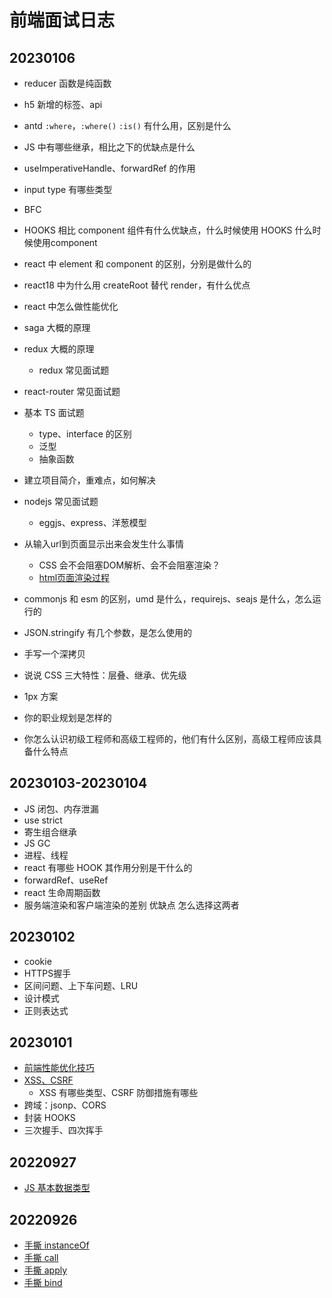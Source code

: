 # 前端面试日志

## 20230106

- reducer 函数是纯函数
- h5 新增的标签、api
- antd `:where`，`:where()` `:is()` 有什么用，区别是什么
- JS 中有哪些继承，相比之下的优缺点是什么
- useImperativeHandle、forwardRef 的作用
- input type 有哪些类型
- BFC
- HOOKS 相比 component 组件有什么优缺点，什么时候使用 HOOKS 什么时候使用component
- react 中 element 和 component 的区别，分别是做什么的
- react18 中为什么用 createRoot 替代 render，有什么优点
- react 中怎么做性能优化
- saga 大概的原理
- redux 大概的原理
  - redux 常见面试题
- react-router 常见面试题
- 基本 TS 面试题
  - type、interface 的区别
  - 泛型
  - 抽象函数
- 建立项目简介，重难点，如何解决
- nodejs 常见面试题
  - eggjs、express、洋葱模型
- 从输入url到页面显示出来会发生什么事情
  - CSS 会不会阻塞DOM解析、会不会阻塞渲染？ 
  - [html页面渲染过程](https://www.lmlphp.com/user/58696/article/item/2610120/)
- commonjs 和 esm 的区别，umd 是什么，requirejs、seajs 是什么，怎么运行的
- JSON.stringify 有几个参数，是怎么使用的
- 手写一个深拷贝
- 说说 CSS 三大特性：层叠、继承、优先级
- 1px 方案

- 你的职业规划是怎样的
- 你怎么认识初级工程师和高级工程师的，他们有什么区别，高级工程师应该具备什么特点
## 20230103-20230104

- JS 闭包、内存泄漏
- use strict
- 寄生组合继承
- JS GC
- 进程、线程
- react 有哪些 HOOK 其作用分别是干什么的
- forwardRef、useRef
- react 生命周期函数
- 服务端渲染和客户端渲染的差别 优缺点 怎么选择这两者

## 20230102

- cookie
- HTTPS握手
- 区间问题、上下车问题、LRU
- 设计模式
- 正则表达式

## 20230101

- [前端性能优化技巧](http://localhost:3388/#/?id=%e5%89%8d%e7%ab%af%e6%80%a7%e8%83%bd%e4%bc%98%e5%8c%96%e6%8a%80%e5%b7%a7)
- [XSS、CSRF](http://localhost:3388/#/?id=%e2%9c%94-xss)
  - XSS 有哪些类型、CSRF 防御措施有哪些
- 跨域：jsonp、CORS
- 封装 HOOKS
- 三次握手、四次挥手

## 20220927

- [JS 基本数据类型](https://feoffer.lxfriday.xyz/#/?id=%e2%9c%94-%e5%9f%ba%e6%9c%ac%e6%95%b0%e6%8d%ae%e7%b1%bb%e5%9e%8b)

## 20220926

- [手撕 instanceOf](https://github.com/lxfriday/fe-offer-guide/blob/master/code/diary/20220926/instanceof.js)
- [手撕 call](https://github.com/lxfriday/fe-offer-guide/blob/master/code/diary/20220926/call.js)
- [手撕 apply](https://github.com/lxfriday/fe-offer-guide/blob/master/code/diary/20220926/apply.js)
- [手撕 bind](https://github.com/lxfriday/fe-offer-guide/blob/master/code/diary/20220926/bind.js)
